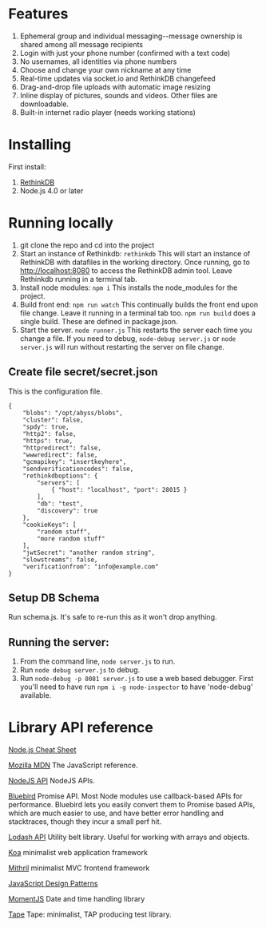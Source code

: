 # Features

1. Ephemeral group and individual messaging--message ownership is shared among all message recipients
2. Login with just your phone number (confirmed with a text code)
3. No usernames, all identities via phone numbers
4. Choose and change your own nickname at any time
5. Real-time updates via socket.io and RethinkDB changefeed
6. Drag-and-drop file uploads with automatic image resizing
7. Inline display of pictures, sounds and videos. Other files are downloadable.
8. Built-in internet radio player (needs working stations)

# Installing

First install:

1. [RethinkDB](http://rethinkdb.com/)
2. Node.js 4.0 or later

# Running locally

1. git clone the repo and cd into the project
1. Start an instance of Rethinkdb:  `rethinkdb` This will start an instance of RethinkDB with datafiles in the working directory. Once running, go to [http://localhost:8080](http://localhost:8080)
 to access the RethinkDB admin tool. Leave Rethinkdb running in a terminal tab.
1. Install node modules: `npm i`  This installs the node_modules for the project.
1. Build front end: `npm run watch` This continually builds the front end upon file change. Leave it running in a terminal tab too.
`npm run build` does a single build. These are defined in package.json.
1. Start the server. `node runner.js` This restarts the server each time you change a file. If you need to debug, `node-debug server.js` or `node server.js` will run without restarting the server on file change.

## Create file secret/secret.json

This is the configuration file.

```
{
    "blobs": "/opt/abyss/blobs",
    "cluster": false,
    "spdy": true,
    "http2": false,
    "https": true,
    "httpredirect": false,
    "wwwredirect": false,
    "gcmapikey": "insertkeyhere",
    "sendverificationcodes": false,
    "rethinkdboptions": {
        "servers": [
            { "host": "localhost", "port": 28015 }
        ],
        "db": "test",
        "discovery": true
    },
    "cookieKeys": [
        "random stuff",
        "more random stuff"
    ],
    "jwtSecret": "another random string",
    "slowstreams": false,
    "verificationfrom": "info@example.com"
}
```

## Setup DB Schema

Run schema.js. It's safe to re-run this as it won't drop anything.

## Running the server:

1. From the command line, `node server.js` to run.
1. Run `node debug server.js` to debug.
1. Run `node-debug -p 8081 server.js` to use a web based debugger. First you'll need to have run `npm i -g node-inspector` to have 'node-debug' available.

# Library API reference

[Node.js Cheat Sheet](https://gist.github.com/LeCoupa/985b82968d8285987dc3)

[Mozilla MDN](https://developer.mozilla.org/en-US/docs/Web/JavaScript) The JavaScript reference.

[NodeJS API](https://nodejs.org/api) NodeJS APIs.

[Bluebird](https://github.com/petkaantonov/bluebird/blob/master/API.md) Promise API. Most Node modules use callback-based APIs for performance.
Bluebird lets you easily convert them to Promise based APIs, which are much easier to use, and have better error handling and stacktraces, though they incur a small perf hit.

[Lodash API](https://lodash.com/docs) Utility belt library. Useful for working with arrays and objects.

[Koa](http://koajs.com/) minimalist web application framework

[Mithril](https://lhorie.github.io/mithril) minimalist MVC frontend framework

[JavaScript Design Patterns](http://addyosmani.com/resources/essentialjsdesignpatterns/book/)

[MomentJS](http://momentjs.com/) Date and time handling library

[Tape](https://github.com/substack/tape) Tape: minimalist, TAP producing test library.
